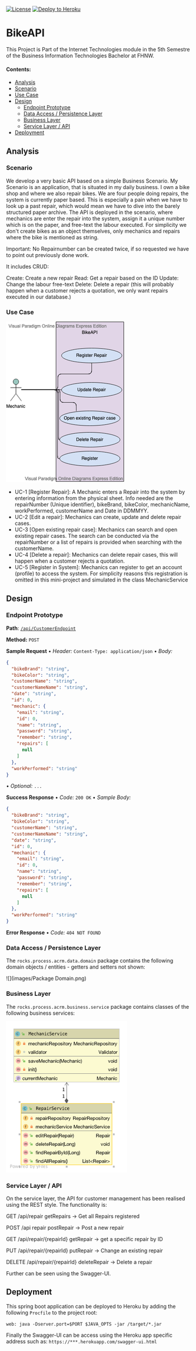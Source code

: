 
[![License](http://img.shields.io/:license-apache-blue.svg)](http://www.apache.org/licenses/LICENSE-2.0.html)
[![Deploy to Heroku](https://img.shields.io/badge/deploy%20to-Heroku-6762a6.svg?longCache=true)](https://heroku.com/deploy)


# BikeAPI

This Project is Part of the Internet Technologies module in the 5th Semestre of the Business Information Technologies Bachelor at FHNW.

#### Contents:
  - [Analysis](#analysis)
  - [Scenario](#scenario)
  - [Use Case](#use-case)
- [Design](#design)
  - [Endpoint Prototype](#endpoint-prototype)
  - [Data Access / Persistence Layer](#data-access--persistence-layer)
  - [Business Layer](#business-layer)
  - [Service Layer / API](#service-layer--api)
- [Deployment](#deployment)

## Analysis

### Scenario

We develop a very basic API based on a simple Business Scenario. My Scenario is an application, that is situated in my daily business. I own a bike shop and where we also repair bikes. We are four people doing repairs, the system is currently paper based. This is especially a pain when we have to look up a past repair, which would mean we have to dive into the barely structured paper archive. 
The API is deployed in the scenario, where mechanics are enter the repair into the system, assign it a unique number which is on the paper, and free-text the labour executed. For simplicity we don't create bikes as an object themselves, only mechanics and repairs where the bike is mentioned as string.

Important: No Repairnumber can be created twice, if so requested we have to point out previously done work.

It includes CRUD:

Create: Create a new repair Read: Get a repair based on the ID Update: Change the labour free-text Delete: Delete a repair (this will probably happen when a customer rejects a quotation, we only want repairs executed in our database.)


### Use Case
![](images/UCDiag.png)
- UC-1 [Register Repair]: A Mechanic enters a Repair into the system by entering information from the physical sheet. Info needed are the repairNumber (Unique identifier), bikeBrand, bikeColor, mechanicName, workPerformed, customerName and Date in DDMMYY.
- UC-2 [Edit a repair]: Mechanics can create, update and delete repair cases.
- UC-3 [Open existing repair case]: Mechanics can search and open existing repair cases. The search can be conducted via the repairNumber or a list of repairs is provided when searching with the customerName.
- UC-4 [Delete a repair]: Mechanics can delete repair cases, this will happen when a customer rejects a quotation.
- UC-5 [Register in System]: Mechanics can register to get an account (profile) to access the system. For simplicity reasons this registration is omitted in this mini-project and simulated in the class MechanicService

## Design

### Endpoint Prototype
**Path**: [`/api/CustomerEndpoint`](/api/CustomerEndpoint) 

**Method:** `POST`

**Sample Request**  • *Header:* `Content-Type: application/json` • *Body:*

```JSON
{
  "bikeBrand": "string",
  "bikeColor": "string",
  "customerName": "string",
  "customerNameName": "string",
  "date": "string",
  "id": 0,
  "mechanic": {
    "email": "string",
    "id": 0,
    "name": "string",
    "password": "string",
    "remember": "string",
    "repairs": [
      null
    ]
  },
  "workPerformed": "string"
}
```

• *Optional:* `...`
  
**Success Response**  • *Code:* `200 OK` • *Sample Body:*

```JSON
{
  "bikeBrand": "string",
  "bikeColor": "string",
  "customerName": "string",
  "customerNameName": "string",
  "date": "string",
  "id": 0,
  "mechanic": {
    "email": "string",
    "id": 0,
    "name": "string",
    "password": "string",
    "remember": "string",
    "repairs": [
      null
    ]
  },
  "workPerformed": "string"
}
```

**Error Response** • *Code:* `404 NOT FOUND`

### Data Access / Persistence Layer

The `rocks.process.acrm.data.domain` package contains the following domain objects / entities - getters and setters not shown:

![](images/Package Domain.png)



### Business Layer

The `rocks.process.acrm.business.service` package contains classes of the following business services:

![](images/business-serviceCD.png)


### Service Layer / API

On the service layer, the API for customer management has been realised using the REST style. The functionality is:

GET /api/repair getRepairs
-> Get all Repairs registered

POST /api repair postRepair
-> Post a new repair

GET /api/repair/{repairId} getRepair
-> get a specific repair by ID

PUT /api/repair/{repairId} putRepair
-> Change an existing repair

DELETE /api/repair/{repairId} deleteRepair
-> Delete a repair

Further can be seen using the Swagger-UI.

## Deployment

This spring boot application can be deployed to Heroku by adding the following `Procfile` to the project root:
```console
web: java -Dserver.port=$PORT $JAVA_OPTS -jar /target/*.jar
```

Finally the Swagger-UI can be access using the Heroku app specific address such as: `https://***.herokuapp.com/swagger-ui.html`
